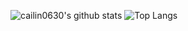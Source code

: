 ![cailin0630's github stats](https://github-readme-stats.vercel.app/api?username=cailin0630&show_icons=true&theme=radical)
![Top Langs](https://github-readme-stats.vercel.app/api/top-langs/?username=cailin0630)
